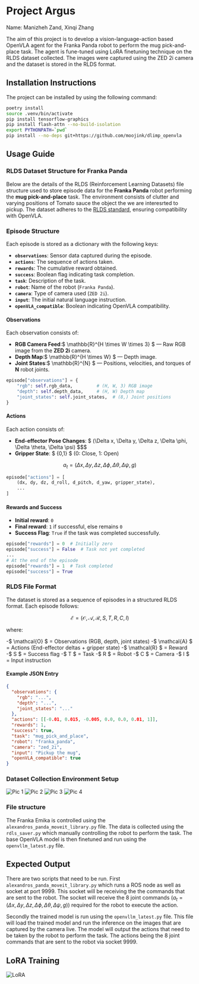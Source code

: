 # Project Argus

Name: Manizheh Zand, Xinqi Zhang

The aim of this project is to develop a vision-language-action based OpenVLA agent for the Franka Panda robot to perform the mug pick-and-place task. The agent is fune-tuned using LoRA finetuning technique on the RLDS dataset collected. The images were captured using the ZED 2i camera and the dataset is stored in the RLDS format.

## Installation Instructions

The project can be installed by using the following command:

```bash
poetry install
source .venv/bin/activate
pip install tensorflow-graphics
pip install flash-attn --no-build-isolation
export PYTHONPATH=`pwd`
pip install --no-deps git+https://github.com/moojink/dlimp_openvla
```

## Usage Guide

### RLDS Dataset Structure for Franka Panda

Below are the details of the RLDS (Reinforcement Learning Datasets) file structure used to store episode data for the **Franka Panda** robot performing the **mug pick-and-place** task. The environment consists of clutter and varying positions of Tomato sauce the object the we are interesrted to pickup. The dataset adheres to the [RLDS standard](https://github.com/google-research/rlds), ensuring compatibility with OpenVLA.

### **Episode Structure**

Each episode is stored as a dictionary with the following keys:

- **`observations`**: Sensor data captured during the episode.
- **`actions`**: The sequence of actions taken.
- **`rewards`**: The cumulative reward obtained.
- **`success`**: Boolean flag indicating task completion.
- **`task`**: Description of the task.
- **`robot`**: Name of the robot (`Franka Panda`).
- **`camera`**: Type of camera used (`ZED 2i`).
- **`input`**: The initial natural language instruction.
- **`openVLA_compatible`**: Boolean indicating OpenVLA compatibility.

#### **Observations**

Each observation consists of:

- **RGB Camera Feed**:$ \mathbb{R}^{H \times W \times 3} $ — Raw RGB image from the **ZED 2i** camera.
- **Depth Map**:$ \mathbb{R}^{H \times W} $ — Depth image.
- **Joint States**:$ \mathbb{R}^{N} $ — Positions, velocities, and torques of **N** robot joints.

```python
episode["observations"] = {
    "rgb": self.rgb_data,         # (H, W, 3) RGB image
    "depth": self.depth_data,     # (H, W) Depth map
    "joint_states": self.joint_states,  # (8,) Joint positions
}
```

#### **Actions**

Each action consists of:

- **End-effector Pose Changes**: $ (\Delta x, \Delta y, \Delta z, \Delta \phi, \Delta \theta, \Delta \psi) $$$
- **Gripper State**: $ \{0,1\} $ (0: Close, 1: Open)

$$
a_t = (\Delta x, \Delta y, \Delta z, \Delta \phi, \Delta \theta, \Delta \psi, g)
$$

```python
episode["actions"] = [
    (dx, dy, dz, d_roll, d_pitch, d_yaw, gripper_state),
    ...
]
```

#### **Rewards and Success**

- **Initial reward**: `0`
- **Final reward**: `1` if successful, else remains `0`
- **Success Flag**: `True` if the task was completed successfully.

```python
episode["rewards"] = 0  # Initially zero
episode["success"] = False  # Task not yet completed
...
# At the end of the episode
episode["rewards"] = 1  # Task completed
episode["success"] = True
```

### **RLDS File Format**

The dataset is stored as a sequence of episodes in a structured RLDS format. Each episode follows:

$$
\mathcal{E} = (\mathcal{O}, \mathcal{A}, \mathcal{R}, S, T, R, C, I)
$$

where:

-$ \mathcal{O} $ = Observations (RGB, depth, joint states)
-$ \mathcal{A} $ = Actions (End-effector deltas + gripper state)
-$ \mathcal{R} $ = Reward
-$ S $ = Success flag
-$ T $ = Task
-$ R $ = Robot
-$ C $ = Camera
-$ I $ = Input instruction

#### **Example JSON Entry**

```json
{
  "observations": {
    "rgb": "...",
    "depth": "...",
    "joint_states": "..."
  },
  "actions": [[-0.01, 0.015, -0.005, 0.0, 0.0, 0.01, 1]],
  "rewards": 1,
  "success": true,
  "task": "mug_pick_and_place",
  "robot": "franka_panda",
  "camera": "zed_2i",
  "input": "Pickup the mug",
  "openVLA_compatible": true
}
```

### Dataset Collection Environment Setup

![Pic 1](images/IMG_0204.jpg)
![Pic 2](images/IMG_0205.jpg)
![Pic 3](images/IMG_0206.jpg)
![Pic 4](images/IMG_0207.jpg)

### File structure

The Franka Emika is controlled using the `alexandros_panda_moveit_library.py` file. The data is collected using the `rdls_saver.py` which manually controlling the robot to perform the task. The base OpenVLA model is then finetuned and run using the `openvllm_latest.py` file.

## Expected Output

There are two scripts that need to be run. First `alexandros_panda_moveit_library.py` which runs a ROS node as well as socket at port 9999. This socket will be receiving the the commands that are sent to the robot. The socket will receive the 8 joint commands ($a_t = (\Delta x, \Delta y, \Delta z, \Delta \phi, \Delta \theta, \Delta \psi, g)$) required for the robot to execute the action.

Secondly the trained model is run using the `openvllm_latest.py` file. This file will load the trained model and run the inference on the images that are captured by the camera live. The model will output the actions that need to be taken by the robot to perform the task. The actions being the 8 joint commands that are sent to the robot via socket 9999.

## LoRA Training

![LoRA](images/LoRA.png)
